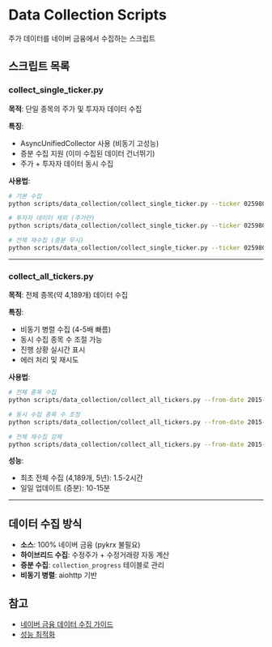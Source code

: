 # Data Collection Scripts

주가 데이터를 네이버 금융에서 수집하는 스크립트

## 스크립트 목록

### collect_single_ticker.py
**목적**: 단일 종목의 주가 및 투자자 데이터 수집

**특징**:
- AsyncUnifiedCollector 사용 (비동기 고성능)
- 증분 수집 지원 (이미 수집된 데이터 건너뛰기)
- 주가 + 투자자 데이터 동시 수집

**사용법**:
```bash
# 기본 수집
python scripts/data_collection/collect_single_ticker.py --ticker 025980 --from-date 2015-01-01

# 투자자 데이터 제외 (주가만)
python scripts/data_collection/collect_single_ticker.py --ticker 025980 --no-investor

# 전체 재수집 (증분 무시)
python scripts/data_collection/collect_single_ticker.py --ticker 025980 --force-full
```

---

### collect_all_tickers.py
**목적**: 전체 종목(약 4,189개) 데이터 수집

**특징**:
- 비동기 병렬 수집 (4-5배 빠름)
- 동시 수집 종목 수 조절 가능
- 진행 상황 실시간 표시
- 에러 처리 및 재시도

**사용법**:
```bash
# 전체 종목 수집
python scripts/data_collection/collect_all_tickers.py --from-date 2015-01-01

# 동시 수집 종목 수 조정
python scripts/data_collection/collect_all_tickers.py --from-date 2015-01-01 --concurrency 15

# 전체 재수집 강제
python scripts/data_collection/collect_all_tickers.py --from-date 2015-01-01 --force-full
```

**성능**:
- 최초 전체 수집 (4,189개, 5년): 1.5-2시간
- 일일 업데이트 (증분): 10-15분

---

## 데이터 수집 방식

- **소스**: 100% 네이버 금융 (pykrx 불필요)
- **하이브리드 수집**: 수정주가 + 수정거래량 자동 계산
- **증분 수집**: `collection_progress` 테이블로 관리
- **비동기 병렬**: aiohttp 기반

## 참고

- [네이버 금융 데이터 수집 가이드](../../docs/specification/NAVER_FINANCE_GUIDE.md)
- [성능 최적화](../../docs/guides/PERFORMANCE_OPTIMIZATION.md)
